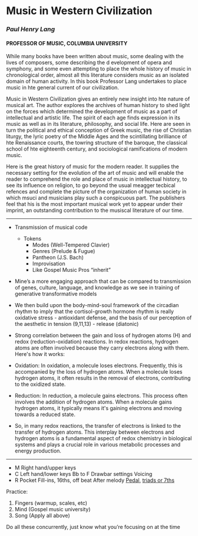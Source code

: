 
# Music in Western Civilization    
### *Paul Henry Lang*
#### PROFESSOR OF MUSIC, COLUMBIA UNIVERSITY

While many books have been written about music, some dealing with the lives of composers, some describing the d evelopment of opera and symphony, and some even attempting to place the whole history of music in chronological order, almost all this literature considers music as an isolated domain of human activity. In this book Professor Lang undertakes to place music in hte general current of our civilization.

Music in Western Civilization gives an entirely new insight into hte nature of musical art. The author explores the archives of human history to shed light on the forces which determined the development of music as a part of intellectual and artistic life. The spirit of each age finds expression in its music as well as in its literature, philosophy, and social life. Here are seen in turn the political and ethical conception of Greek music, the rise of Christian liturgy, the lyric poetry of the Middle Ages and the scintillating brilliance of hte Renaissance courts, the towring structure of the baroque, the classical school of hte eighteenth century, and sociological ramifications of modern music.

Here is the great history of music for the modern reader. It supplies the necessary setting for the evolution of the art of music and will enable the reader to comprehend the role and place of music in intellectual history, to see its influence on religion, to go beyond the usual meagger tecbical refences and complete the picture of the organization of human society in which msuci and musicians play such a conspicuous part. The publishers feel that his is the most important musical work yet to appear under their imprint, an outstanding contribution to the musiscal literature of our time.

---

- Transmission of musical code 
   - Tokens 
      - Modes (Well-Tempered Clavier)
      - Genres (Prelude & Fugue)
      - Pantheon (J.S. Bach)
      - Improvisation 
      - Like Gospel Music Pros “inherit”

- Mine’s a more engaging approach that can be compared to transmission of genes, culture, language, and knowledge as we see in training of generative transformative models

- We then build upon the body-mind-soul framework of the circadian rhythm to imply that the cortisol-growth hormone rhythm is really oxidative stress - antioxidant defense, and the basis of our perception of the aesthetic in tension (9,11,13) - release (diatonic)

- Strong correlation between the gain and loss of hydrogen atoms (H) and redox (reduction-oxidation) reactions. In redox reactions, hydrogen atoms are often involved because they carry electrons along with them. Here's how it works:

- Oxidation: In oxidation, a molecule loses electrons. Frequently, this is accompanied by the loss of hydrogen atoms. When a molecule loses hydrogen atoms, it often results in the removal of electrons, contributing to the oxidized state.

- Reduction: In reduction, a molecule gains electrons. This process often involves the addition of hydrogen atoms. When a molecule gains hydrogen atoms, it typically means it's gaining electrons and moving towards a reduced state.

- So, in many redox reactions, the transfer of electrons is linked to the transfer of hydrogen atoms. This interplay between electrons and hydrogen atoms is a fundamental aspect of redox chemistry in biological systems and plays a crucial role in various metabolic processes and energy production.

---

- M 
Right hand/upper keys
- C
Left hand/lower keys 
Bb to F 
Drawbar settings 
Voicing
- R
Pocket
Fill-ins, 16ths, off beat 
After melody 
[Pedal](https://www.youtube.com/watch?v=Zai5CXyRAVk), [triads or 7ths](https://open.spotify.com/playlist/586uUMT1qOKYUqS1FduFLE?si=608c7fb7aee847f1&nd=1&dlsi=9f8a7998c3ce4c77)

Practice:
1. Fingers (warmup, scales, etc)
2. Mind (Gospel music university)
3. Song (Apply all above)

Do all these concurrently, just know what you’re focusing on at the time 
